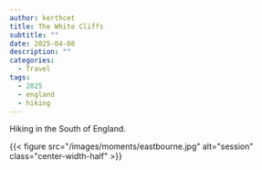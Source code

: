 ```yaml
---
author: kerthcet
title: The White Cliffs
subtitle: ""
date: 2025-04-08
description: ""
categories:
  - Travel
tags:
  - 2025
  - england
  - hiking
---
```


Hiking in the South of England.

{{< figure src="/images/moments/eastbourne.jpg" alt="session" class="center-width-half" >}}
